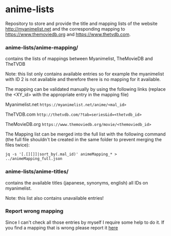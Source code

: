 # anime-lists

Repository to store and provide the title and mapping lists of the website http://myanimelist.net and the corresponding mapping to https://www.themoviedb.org and https://www.thetvdb.com.

### anime-lists/anime-mapping/
contains the lists of mappings between Myanimelist, TheMovieDB and TheTVDB

Note: this list only contains available entries so for example the myanimelist with ID 2 is not available and therefore there is no mapping for it available.

The mapping can be validated manually by using the following links (replace the <XY_id> with the appropriate entry in the mapping file)

Myanimelist.net 
```https://myanimelist.net/anime/<mal_id>```

TheTVDB.com 
```http://thetvdb.com/?tab=series&id=<thetvdb_id>```

TheMovieDB.org
```https://www.themoviedb.org/movie/<themoviedb_id>```

The Mapping list can be merged into the full list with the following command (the full file shouldn't be created in the same folder to prevent merging the files twice):

```jq -s '[.[][]]|sort_by(.mal_id)' animeMapping_* > ../animeMapping_full.json```

### anime-lists/anime-titles/
contains the available titles (japanese, synonyms, english) all IDs on myanimelist.

Note: this list also contains unavailable entries!

### Report wrong mapping
Since I can't check all those entries by myself I require some help to do it. If you find a mapping that is wrong please report it [here](https://github.com/Fribb/anime-lists/issues)